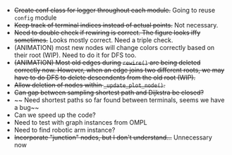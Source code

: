 - ~~Create conf class for logger throughout each module.~~ Going to reuse `config` module
- ~~Keep track of terminal indices instead of actual points.~~ Not necessary.
- ~~Need to double check if rewiring is correct. The figure looks iffy sometimes.~~ Looks mostly correct. Need a triple check.
- (ANIMATION) most new nodes will change colors correctly based on their root (WIP). Need to do it for DFS too.
- ~~(ANIMATION) Most old edges during `rewire()` are being deleted correctly now. However, when an edge joins two different roots, we may have to do DFS to delete descendents from the old root (WIP).~~
- ~~Allow deletion of nodes within `_update_plot_node()`.~~
- ~~Can gap between sampling shortest path and Dijkstra be closed?~~  
- ~~ Need shortest paths so far found between terminals, seems we have a bug~~
- Can we speed up the code?
- Need to test with graph instances from OMPL
- Need to find robotic arm instance?
- ~~Incorporate "junction" nodes, but I don't understand...~~ Unnecessary now
